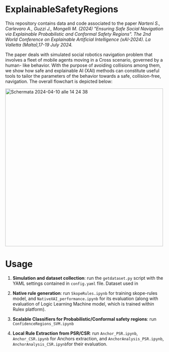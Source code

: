 # ExplainableSafetyRegions

This repository contains data and code associated to the paper _Narteni S., Carlevaro A., Guzzi J., Mongelli M. (2024) "Ensuring Safe Social Navigation via Explainable Probabilistic and Conformal Safety Regions". The 2nd World Conference on Explainable Artificial Intelligence (xAI-2024). La Valletta (Malta),17-19 July 2024._

The paper deals with simulated social robotics navigation problem that involves a fleet of mobile agents moving in a Cross scenario, governed by a human-
like behavior. With the purpose of avoiding collisions among them, we show how safe and explainable AI (XAI) methods can constitute useful tools to tailor the parameters of the behavior towards a safe, collision-free, navigation. 
The overall flowchart is depicted below:

<img width="500" alt="Schermata 2024-04-10 alle 14 24 38" src="https://github.com/saranrt95/ExplainableSafetyRegions/assets/77918497/9aaa91ab-9a29-4844-98c2-a4c3ca395628">


# Usage

1) **Simulation and dataset collection**: run the `getdataset.py` script with the YAML settings contained in `config.yaml` file. Dataset used in 

2) **Native rule generation**: run `SkopeRules.ipynb` for training skope-rules model, and `NativeXAI_performance.ipynb` for its evaluation (along with evaluation of Logic Learning Machine model, which is trained within Rulex platform).

3) **Scalable Classifiers for Probabilistic/Conformal safety regions**: run `ConfidenceRegions_SVM.ipynb`

4) **Local Rule Extraction from PSR/CSR**: run `Anchor_PSR.ipynb`, `Anchor_CSR.ipynb` for Anchors extraction, and `AnchorAnalysis_PSR.ipynb`, `AnchorAnalysis_CSR.ipynb`for their evaluation.



